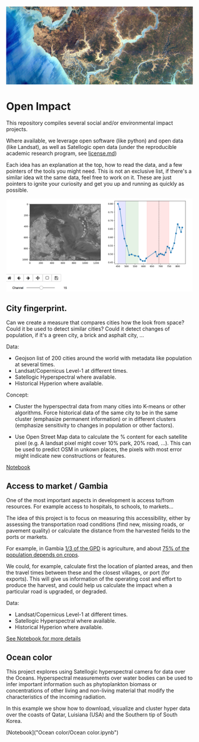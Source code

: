 ![](gambia.png)
# Open Impact

This repository compiles several social and/or environmental impact projects.

Where available, we leverage open software (like python) and open data (like Landsat), as well as Satellogic open data (under the reproducible academic research program, see [license.md](license.md))


Each idea has an explanation at the top, how to read the data, and a few pointers of the tools you might need. This is not an exclusive list, if there's a similar idea wit the same data, feel free to work on it. These are just pointers to ignite your curiosity and get you up and running as quickly as possible.

![](hyper.png)


## City fingerprint.

Can we create a measure that compares cities how the look from space? Could it be used to detect similar cities? Could it detect changes of population, if it's a green city, a brick and asphalt city, ...

Data:
- Geojson list of 200 cities around the world with metadata like population at several times.
- Landsat/Copernicus Level-1 at different times.
- Satellogic Hyperspectral where available.
- Historical Hyperion where available.

Concept:

- Cluster the hyperspectral data from many cities into K-means or other algorithms. Force historical data of the same city to be in the same cluster (emphasize permanent information) or in different clusters (emphasize sensitivity to changes in population or other factors).

- Use Open Street Map data to calculate the % content for each satellite pixel (e.g. A landsat pixel might cover 10% park, 20% road, ...). This can be used to predict OSM in unkown places, the pixels with most error might indicate new constructions or features.

[Notebook](#)



## Access to market / Gambia

One of the most important aspects in development is access to/from resources. For example access to  hospitals, to schools, to markets...

The idea of this project is to focus on measuring this accessibility, either by assessing the transportation road conditions (find new, missing roads, or pavement quality) or calculate the distance from the harvested fields to the ports or markets.

For example, in Gambia [1/3 of the GPD](https://en.wikipedia.org/wiki/Economy_of_the_Gambia) is agriculture, and about [75% of the population depends on crops](https://rainforests.mongabay.com/deforestation/archive/Gambia.htm).

We could, for example, calculate first the location of planted areas, and then the travel times between these and the closest villages, or port (for exports). This will give us information of the operating cost and effort to produce the harvest, and could help us calculate the impact when a particular road is upgraded, or degraded.

Data:
- Landsat/Copernicus Level-1 at different times.
- Satellogic Hyperspectral where available.
- Historical Hyperion where available.

[See Notebook for more details](gambia/Gambia.ipynb)


## Ocean color

This project explores using Satellogic hyperspectral camera for data over the Oceans. Hyperspectral measurements over water bodies can be used to infer important information such as phytoplankton biomass or concentrations of other living and non-living material that modify the characteristics of the incoming radiation.

In this example we show how to download, visualize and cluster hyper data over the coasts of Qatar, Luisiana (USA) and the Southern tip of South Korea.

[Notebook]("Ocean color/Ocean color.ipynb")
